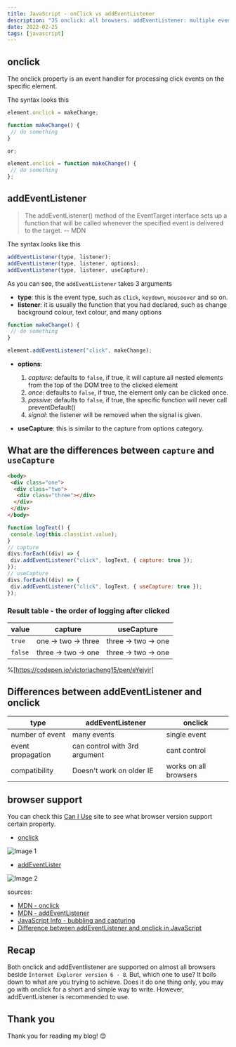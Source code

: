 ```yaml
---
title: JavaScript - onClick vs addEventListener
description: "JS onclick: all browsers. addEventListener: multiple events but not in older IE"
date: 2022-02-25
tags: [javascript]
---
```


## onclick

The onclick property is an event handler for processing click events on the specific element.

The syntax looks this

```js
element.onclick = makeChange;

function makeChange() {
 // do something
}

or;

element.onclick = function makeChange() {
 // do something
};
```

## addEventListener

> The addEventListener() method of the EventTarget interface sets up a function that will be called whenever the specified event is delivered to the target. -- MDN

The syntax looks like this

```js
addEventListener(type, listener);
addEventListener(type, listener, options);
addEventListener(type, listener, useCapture);
```

As you can see, the `addEventListener` takes 3 arguments

- **type**: this is the event type, such as `click`, `keydown`, `mouseover` and so on.
- **listener**: it is usually the function that you had declared, such as change background colour, text colour, and many options

```js
function makeChange() {
 // do something
}

element.addEventListener("click", makeChange);
```

- **options**:

  1. _capture_: defaults to `false`, if true, it will capture all nested elements from the top of the DOM tree to the clicked element
  2. _once_: defaults to `false`, if true, the element only can be clicked once.
  3. _passive_: defaults to `false`, if true, the specific function will never call preventDefault()
  4. _signal_: the listener will be removed when the signal is given.

- **useCapture**: this is similar to the capture from options category.

## What are the differences between `capture` and `useCapture`

```html
<body>
 <div class="one">
  <div class="two">
   <div class="three"></div>
  </div>
 </div>
</body>
```

```js
function logText() {
 console.log(this.classList.value);
}
// capture
divs.forEach((div) => {
 div.addEventListener("click", logText, { capture: true });
});
// useCapture
divs.forEach((div) => {
 div.addEventListener("click", logText, { useCapture: true });
});
```

### Result table - the order of logging after clicked

| value   | capture             | useCapture          |
| ------- | ------------------- | ------------------- |
| `true`  | one -> two -> three | three -> two -> one |
| `false` | three -> two -> one | three -> two -> one |

%[https://codepen.io/victoriacheng15/pen/eYejyjr]

## Differences between addEventListener and onclick

| type              | addEventListener              | onclick               |
| ----------------- | ----------------------------- | --------------------- |
| number of event   | many events                   | single event          |
| event propagation | can control with 3rd argument | cant control          |
| compatibility     | Doesn't work on older IE      | works on all browsers |

## browser support

You can check this [Can I Use](https://caniuse.com/) site to see what browser version support certain property.

- [onclick](https://caniuse.com/?search=onclick)

![Image 1](https://cdn.hashnode.com/res/hashnode/image/upload/v1645650000185/YOdNQ_WiR.png)

- [addEventLister](https://caniuse.com/?search=addeventlistener)

![Image 2](https://cdn.hashnode.com/res/hashnode/image/upload/v1645649826103/R9qluuUoj.png)

sources:

- [MDN - onclick](https://developer.mozilla.org/en-US/docs/Web/API/GlobalEventHandlers/onclick)
- [MDN - addEventListener](https://developer.mozilla.org/en-US/docs/Web/API/EventTarget/addEventListener)
- [JavaScript Info - bubbling and capturing](https://javascript.info/bubbling-and-capturing#capturing)
- [Difference between addEventListener and onclick in JavaScript](https://www.geeksforgeeks.org/difference-between-addeventlistener-and-onclick-in-javascript/)

## Recap

Both onclick and addEventlistener are supported on almost all browsers beside `Internet Explorer version 6 - 8`. But, which one to use? It boils down to what are you trying to achieve. Does it do one thing only, you may go with onclick for a short and simple way to write. However, addEventListener is recommended to use.

## Thank you

Thank you for reading my blog! 😊
